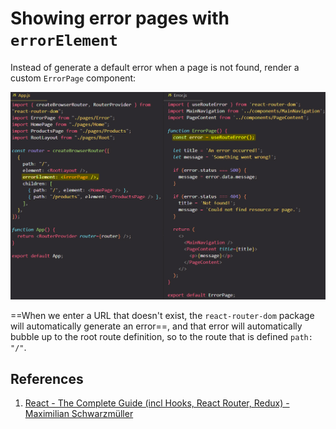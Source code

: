 # Showing error pages with `errorElement`

Instead of generate a default error when a page is not found, render a custom `ErrorPage` component:

![Showing_error_messages](../../img/Showing_error_messages.jpg)

==When we enter a URL that doesn't exist, the `react-router-dom` package will automatically generate an error==, and that error will automatically bubble up to the root route definition, so to the route that is defined `path: "/"`.

## References

1. [React - The Complete Guide (incl Hooks, React Router, Redux) - Maximilian Schwarzmüller](https://www.udemy.com/course/react-the-complete-guide-incl-redux/)
